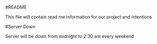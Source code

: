 #README

This file will contain read me information for our project and intentions

#Server Down

Server will be down from midnight to 2:30 am every weekend
